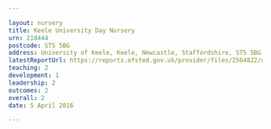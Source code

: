 ```yaml
---

layout: nursery
title: Keele University Day Nursery
urn: 218444
postcode: ST5 5BG
address: University of Keele, Keele, Newcastle, Staffordshire, ST5 5BG
latestReportUrl: https://reports.ofsted.gov.uk/provider/files/2564822/urn/218444.pdf
teaching: 2
development: 1
leadership: 2
outcomes: 2
overall: 2
date: 5 April 2016

---
```

